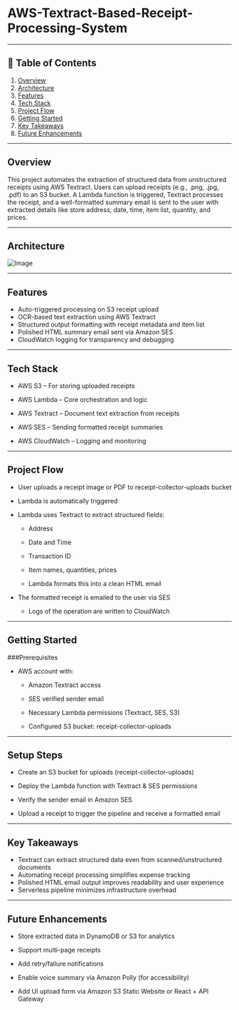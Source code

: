 # AWS-Textract-Based-Receipt-Processing-System

---

## 📌 Table of Contents

1. [Overview](#overview)  
2. [Architecture](#architecture)  
3. [Features](#features)  
4. [Tech Stack](#tech-stack)   
5. [Project Flow](#project-flow)  
6. [Getting Started](#getting-started)  
7. [Key Takeaways](#key-takeaways)  
8. [Future Enhancements](#future-enhancements)  

---
## Overview



 This project automates the extraction of structured data from unstructured receipts using AWS Textract. Users can upload receipts (e.g., .png, .jpg, .pdf) to an S3 bucket. A Lambda function is triggered, Textract processes the receipt, and a well-formatted summary email is sent to the user with extracted details like store address, date, time, item list, quantity, and prices.



---
## Architecture

![Image](https://github.com/user-attachments/assets/e12a55f8-0599-4c85-9e63-fa4a4b47c84c)


---
## Features

 *  Auto-triggered processing on S3 receipt upload
 *  OCR-based text extraction using AWS Textract
 *  Structured output formatting with receipt metadata and item list
 *  Polished HTML summary email sent via Amazon SES
 *  CloudWatch logging for transparency and debugging

 ---
## Tech Stack

* AWS S3 – For storing uploaded receipts

* AWS Lambda – Core orchestration and logic

* AWS Textract – Document text extraction from receipts

* AWS SES – Sending formatted receipt summaries

* AWS CloudWatch – Logging and monitoring

---
## Project Flow

 * User uploads a receipt image or PDF to receipt-collector-uploads bucket

 * Lambda is automatically triggered

 * Lambda uses Textract to extract structured fields:

   * Address

   * Date and Time

   * Transaction ID

   * Item names, quantities, prices

   * Lambda formats this into a clean HTML email

* The formatted receipt is emailed to the user via SES

  * Logs of the operation are written to CloudWatch

---
## Getting Started
 ###Prerequisites
  * AWS account with:

       * Amazon Textract access

       * SES verified sender email

       * Necessary Lambda permissions (Textract, SES, S3)

       * Configured S3 bucket: receipt-collector-uploads

---
## Setup Steps

  * Create an S3 bucket for uploads (receipt-collector-uploads)

  * Deploy the Lambda function with Textract & SES permissions

  * Verify the sender email in Amazon SES

  * Upload a receipt to trigger the pipeline and receive a formatted email

---
## Key Takeaways
 * Textract can extract structured data even from scanned/unstructured documents
 * Automating receipt processing simplifies expense tracking
 * Polished HTML email output improves readability and user experience
 * Serverless pipeline minimizes infrastructure overhead

---
## Future Enhancements
   * Store extracted data in DynamoDB or S3 for analytics

   * Support multi-page receipts

   * Add retry/failure notifications

   * Enable voice summary via Amazon Polly (for accessibility)

   * Add UI upload form via Amazon S3 Static Website or React + API Gateway

